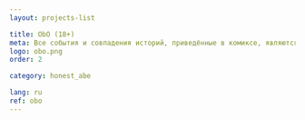 ```yaml
---
layout: projects-list

title: ObO (18+)
meta: Все события и совпадения историй, приведённые в комиксе, являются вымышленными. Все имена и персонажи являются вымышленными и любое совпадение с реально живущими или когда-либо жившими людьми случайно. Комикс содержит сцены насилия, нецензурную лексику. При рисовке комикса ни одна лошадь не пострадала. Строго для лиц старше&nbsp;18&nbsp;лет!
logo: obo.png
order: 2

category: honest_abe

lang: ru
ref: obo
---
```

